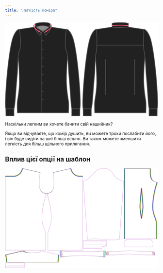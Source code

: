 ```yaml
---
title: "Легкість коміра"
---
```


![Легкість нашийника](collarease.svg)

Наскільки легким ви хочете бачити свій нашийник?

Якщо ви відчуваєте, що комір душить, ви можете трохи послабити його, і він буде сидіти на шиї більш вільно. Ви також можете зменшити легкість для більш щільного прилягання.

## Вплив цієї опції на шаблон

![На цьому зображенні показано вплив цієї опції шляхом накладання декількох варіантів, які мають різне значення для цієї опції](simon_collarease_sample.svg "Вплив цієї опції на шаблон")
